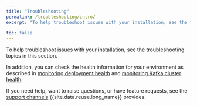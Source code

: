 ```yaml
---
title: "Troubleshooting"
permalink: /troubleshooting/intro/
excerpt: "To help troubleshoot issues with your installation, see the troubleshooting topics in this section."
 
toc: false
---
```


To help troubleshoot issues with your installation, see the troubleshooting topics in this section.

In addition, you can check the health information for your environment as described in [monitoring deployment health](../../administering/deployment-health/) and [monitoring Kafka cluster health](../../administering/cluster-health/).

If you need help, want to raise questions, or have feature requests, see the [support channels](../../support/) {{site.data.reuse.long_name}} provides.
